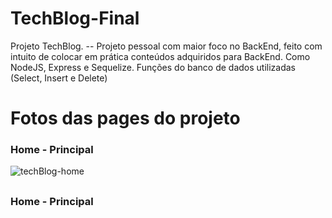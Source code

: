 # TechBlog-Final
Projeto TechBlog. -- Projeto pessoal com maior foco no BackEnd, feito com intuito de colocar em prática conteúdos adquiridos para BackEnd. Como NodeJS, Express e Sequelize. Funções do banco de dados utilizadas (Select, Insert e Delete)

<h1>Fotos das pages do projeto</h1>

<h3>Home - Principal</h3>

![techBlog-home](https://user-images.githubusercontent.com/91755560/153096846-9cc59944-a331-4bd5-87b7-b9c59fef2884.png)

##

<h3>Home - Principal</h3>
